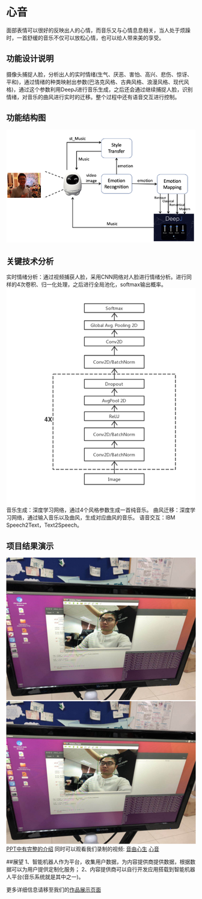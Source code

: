 # 心音
  面部表情可以很好的反映出人的心情，而音乐又与心情息息相关，当人处于烦躁时，一首舒缓的音乐不仅可以放松心情，也可以给人带来美的享受。

## 功能设计说明
摄像头捕捉人脸，分析出人的实时情绪(生气、厌恶、害怕、高兴、悲伤、惊讶、平和)，通过情绪的种类映射出参数(巴洛克风格、古典风格、浪漫风格、现代风格)，通过这个参数利用DeepJ进行音乐生成，之后还会通过继续捕捉人脸，识别情绪，对音乐的曲风进行实时的迁移。整个过程中还有语音交互进行控制。

## 功能结构图
![](./功能结构图.png)

## 关键技术分析
实时情绪分析：通过视频捕获人脸，采用CNN网络对人脸进行情绪分析。进行同样的4次卷积、归一化处理，之后进行全局池化，softmax输出概率。
![](./实时情绪分析网络结构.png)
音乐生成：深度学习网络，通过4个风格参数生成一首纯音乐。
曲风迁移：深度学习网络，通过输入音乐以及曲风，生成对应曲风的音乐。
语音交互：IBM Speech2Text，Text2Speech。

## 项目结果演示
![](./angry.jpeg)
![](./angry.jpeg)
[PPT中有完整的介绍](./心音.pptx) 
同时可以观看我们录制的视频:
[音由心生](./音由心生.mov)
[心音](./心音.mp4)

##展望
1、智能机器人作为平台，收集用户数据，为内容提供商提供数据，根据数据可以为用户提供定制化服务；
2、内容提供商可以自行开发应用搭载到智能机器人平台(音乐系统就是其中之一)。

更多详细信息请移至我们的[作品展示页面](https://www.hackx.org/projects/366)
